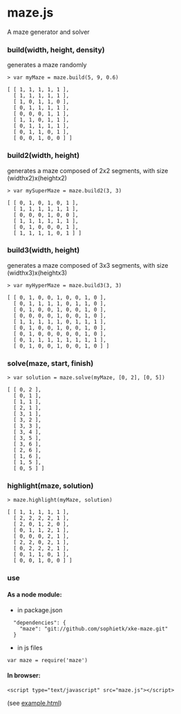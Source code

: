 maze.js
=======

A maze generator and solver

### build(width, height, density)
generates a maze randomly
```
> var myMaze = maze.build(5, 9, 0.6)

[ [ 1, 1, 1, 1, 1 ],
  [ 1, 1, 1, 1, 1 ],
  [ 1, 0, 1, 1, 0 ],
  [ 0, 1, 1, 1, 1 ],
  [ 0, 0, 0, 1, 1 ],
  [ 1, 1, 0, 1, 1 ],
  [ 0, 1, 1, 1, 1 ],
  [ 0, 1, 1, 0, 1 ],
  [ 0, 0, 1, 0, 0 ] ]
```

### build2(width, height)
generates a maze composed of 2x2 segments, with size (widthx2)x(heightx2)
```
> var mySuperMaze = maze.build2(3, 3)

[ [ 0, 1, 0, 1, 0, 1 ],
  [ 1, 1, 1, 1, 1, 1 ],
  [ 0, 0, 0, 1, 0, 0 ],
  [ 1, 1, 1, 1, 1, 1 ],
  [ 0, 1, 0, 0, 0, 1 ],
  [ 1, 1, 1, 1, 0, 1 ] ]
```

### build3(width, height)
generates a maze composed of 3x3 segments, with size (widthx3)x(heightx3)
```
> var myHyperMaze = maze.build3(3, 3)

[ [ 0, 1, 0, 0, 1, 0, 0, 1, 0 ],
  [ 0, 1, 1, 1, 1, 0, 1, 1, 0 ],
  [ 0, 1, 0, 0, 1, 0, 0, 1, 0 ],
  [ 0, 0, 0, 0, 1, 0, 0, 1, 0 ],
  [ 1, 1, 1, 1, 1, 0, 1, 1, 1 ],
  [ 0, 1, 0, 0, 1, 0, 0, 1, 0 ],
  [ 0, 1, 0, 0, 0, 0, 0, 1, 0 ],
  [ 0, 1, 1, 1, 1, 1, 1, 1, 1 ],
  [ 0, 1, 0, 0, 1, 0, 0, 1, 0 ] ]
```

### solve(maze, start, finish)
```
> var solution = maze.solve(myMaze, [0, 2], [0, 5])

[ [ 0, 2 ],
  [ 0, 1 ],
  [ 1, 1 ],
  [ 2, 1 ],
  [ 3, 1 ],
  [ 3, 2 ],
  [ 3, 3 ],
  [ 3, 4 ],
  [ 3, 5 ],
  [ 3, 6 ],
  [ 2, 6 ],
  [ 1, 6 ],
  [ 1, 5 ],
  [ 0, 5 ] ]
```

### highlight(maze, solution)
```
> maze.highlight(myMaze, solution)

[ [ 1, 1, 1, 1, 1 ],
  [ 2, 2, 2, 2, 1 ],
  [ 2, 0, 1, 2, 0 ],
  [ 0, 1, 1, 2, 1 ],
  [ 0, 0, 0, 2, 1 ],
  [ 2, 2, 0, 2, 1 ],
  [ 0, 2, 2, 2, 1 ],
  [ 0, 1, 1, 0, 1 ],
  [ 0, 0, 1, 0, 0 ] ]
```

### use
#### As a node module:
- in package.json
```
  "dependencies": {
    "maze": "git://github.com/sophietk/xke-maze.git"
  }
```
- in js files
```
var maze = require('maze')
```
#### In browser:
```
<script type="text/javascript" src="maze.js"></script>
```
(see [example.html](http://rawgithub.com/sophietk/xke-maze/segments/example.html))